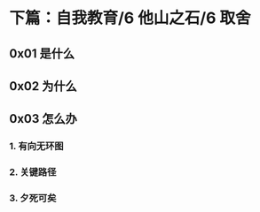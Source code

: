 # 下篇：自我教育/6 他山之石/6 取舍

## 0x01 是什么

## 0x02 为什么

## 0x03 怎么办

### 1. 有向无环图

### 2. 关键路径

### 3. 夕死可矣
